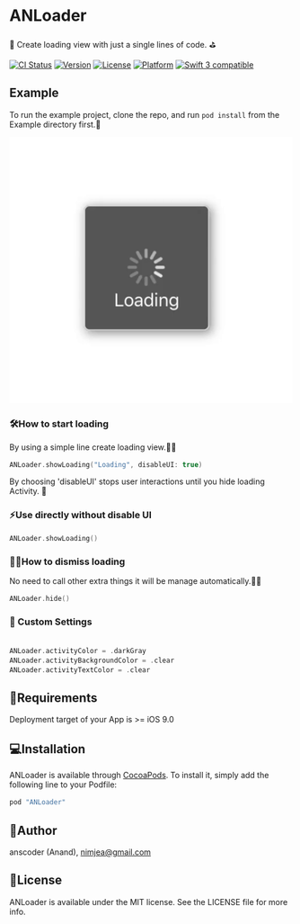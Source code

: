 # ANLoader

👾 Create loading view with just a single lines of code. ⛳️

[![CI Status](http://img.shields.io/travis/anscoder/ANLoader.svg?style=flat)](https://travis-ci.org/anscoder/ANLoader)
[![Version](https://img.shields.io/cocoapods/v/ANLoader.svg?style=flat)](http://cocoapods.org/pods/ANLoader)
[![License](https://img.shields.io/cocoapods/l/ANLoader.svg?style=flat)](http://cocoapods.org/pods/ANLoader)
[![Platform](https://img.shields.io/cocoapods/p/ANLoader.svg?style=flat)](http://cocoapods.org/pods/ANLoader)
<a href="https://developer.apple.com/swift"><img src="https://img.shields.io/badge/swift3-compatible-orange.svg?style=flat" alt="Swift 3 compatible" /></a>

## Example

To run the example project, clone the repo, and run `pod install` from the Example directory first.🎉


![](https://raw.githubusercontent.com/ANSCoder/ANLoader/master/Example/ANLoader/Images.xcassets/Sticker%20Pack.stickerpack/Loading.sticker/Loading.gif)


### 🛠How to start loading

By using a simple line create loading view.☝🏻

```swift
ANLoader.showLoading("Loading", disableUI: true)
```

By choosing 'disableUI' stops user interactions until you hide loading Activity. 🙌

### ⚡️Use directly without disable UI

```swift
ANLoader.showLoading()
```

### 🖐🏻How to dismiss loading

No need to call other extra things it will be manage automatically.👏🏻

```swift
ANLoader.hide()
```

### 📝 Custom Settings

```swift

ANLoader.activityColor = .darkGray
ANLoader.activityBackgroundColor = .clear
ANLoader.activityTextColor = .clear

```

## 🤔Requirements

Deployment target of your App is >= iOS 9.0

## 💻Installation

ANLoader is available through [CocoaPods](http://cocoapods.org). To install
it, simply add the following line to your Podfile:

```ruby
pod "ANLoader"
```

## 👤Author

anscoder (Anand), nimjea@gmail.com

## 📄License

ANLoader is available under the MIT license. See the LICENSE file for more info.
